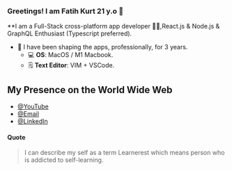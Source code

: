 ### Greetings! I am Fatih Kurt 21 y.o 👋 

**I am a Full-Stack cross-platform app developer 👨🏻‍,React.js & Node.js  & GraphQL Enthusiast (Typescript preferred). 

- :toolbox: I have been shaping the apps, professionally, for  3  years.
  - 💻 **OS**: MacOS / M1 Macbook.
  - 🗒️ **Text Editor**: VIM + VSCode.

## My Presence on the World Wide Web

- [@YouTube](https://www.youtube.com/channel/UCDyFIpOt_mOYvT_scc1MzcQ)
- [@Email](mailto:fatihkurt387@gmail.com)
- [@LinkedIn](https://www.linkedin.com/in/fatih-kurt-55573a197/)

#### Quote

<blockquote> 
	I can describe my self as a term Learnerest which means person who is addicted to self-learning.
</blockquote>

 
